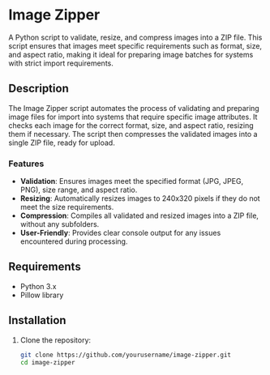 # Image Zipper

A Python script to validate, resize, and compress images into a ZIP file. This script ensures that images meet specific requirements such as format, size, and aspect ratio, making it ideal for preparing image batches for systems with strict import requirements.

## Description

The Image Zipper script automates the process of validating and preparing image files for import into systems that require specific image attributes. It checks each image for the correct format, size, and aspect ratio, resizing them if necessary. The script then compresses the validated images into a single ZIP file, ready for upload.

### Features

- **Validation**: Ensures images meet the specified format (JPG, JPEG, PNG), size range, and aspect ratio.
- **Resizing**: Automatically resizes images to 240x320 pixels if they do not meet the size requirements.
- **Compression**: Compiles all validated and resized images into a ZIP file, without any subfolders.
- **User-Friendly**: Provides clear console output for any issues encountered during processing.

## Requirements

- Python 3.x
- Pillow library

## Installation

1. Clone the repository:
   ```sh
   git clone https://github.com/yourusername/image-zipper.git
   cd image-zipper
